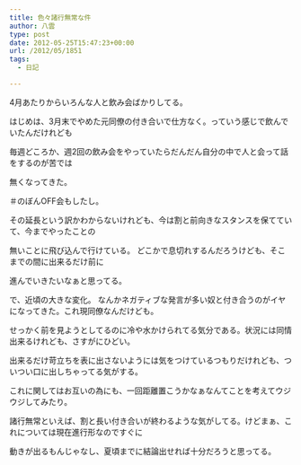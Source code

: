 ```yaml
---
title: 色々諸行無常な件
author: 八雲
type: post
date: 2012-05-25T15:47:23+00:00
url: /2012/05/1851
tags:
  - 日記

---
```

4月あたりからいろんな人と飲み会ばかりしてる。
  
はじめは、3月末でやめた元同僚の付き合いで仕方なく。っていう感じで飲んでいたんだけれども
  
毎週どころか、週2回の飲み会をやっていたらだんだん自分の中で人と会って話をするのが苦では
  
無くなってきた。
  
＃のぼんOFF会もしたし。

その延長という訳かわからないけれども、今は割と前向きなスタンスを保てていて、今までやったことの
  
無いことに飛び込んで行けている。 どこかで息切れするんだろうけども、そこまでの間に出来るだけ前に
  
進んでいきたいなぁと思ってる。

で、近頃の大きな変化。 なんかネガティブな発言が多い奴と付き合うのがイヤになってきた。これ現同僚なんだけども。
  
せっかく前を見ようとしてるのに冷や水かけられてる気分である。状況には同情出来るけれども、さすがにひどい。
  
出来るだけ苛立ちを表に出さないようには気をつけているつもりだけれども、ついつい口に出しちゃってる気がする。
  
これに関してはお互いの為にも、一回距離置こうかなぁなんてことを考えてウジウジしてみたり。

諸行無常といえば、割と長い付き合いが終わるような気がしてる。けどまぁ、これについては現在進行形なのですぐに
  
動きが出るもんじゃなし、夏頃までに結論出せれば十分だろうと思ってる。
